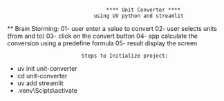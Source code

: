                                     **** Unit Converter ****
                                using UV python and streamlit

** Brain Storming:
01- user enter a value to convert 
02- user selects units (from and to)
03- click on the convert button 
04- app calculate the conversion using a predefine formula
05- result display the screen

                            Steps to Initialize project:
- uv init unit-converter
- cd unit-converter
- uv add streamlit
- .venv\Scipts\activate